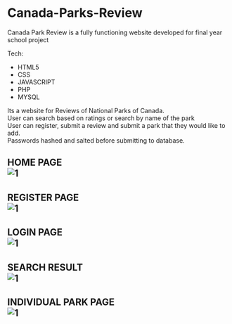 # Canada-Parks-Review

Canada Park Review is a  fully functioning website developed for final year school project </br>

Tech: 
  - HTML5
  - CSS
  - JAVASCRIPT
  - PHP
  - MYSQL </br>

Its a website for Reviews of National Parks of Canada. </br>
User can search based on ratings or search by name of the park </br>
User can register, submit a review and submit a park that they would like to add. </br>
Passwords hashed and salted before submitting to database. </br>


HOME PAGE </br>
![1](https://user-images.githubusercontent.com/23368989/33248151-56df20b0-d2f1-11e7-9e07-83e69a9f0313.PNG)
----

REGISTER PAGE </br>
![1](https://user-images.githubusercontent.com/23368989/33248928-8f286fb8-d2f5-11e7-8a16-f42262547d69.PNG)
----

LOGIN PAGE </br>
![1](https://user-images.githubusercontent.com/23368989/33248957-ae5a5e64-d2f5-11e7-83d2-8cbec4a5cef2.PNG)
----

SEARCH RESULT </br>
![1](https://user-images.githubusercontent.com/23368989/33249072-64f7a50a-d2f6-11e7-9edf-c8e4a8b301ab.PNG)
----

INDIVIDUAL PARK PAGE </br>
![1](https://user-images.githubusercontent.com/23368989/33249103-93ddfe96-d2f6-11e7-8a7f-9bd65c5727bd.PNG)
----
